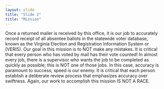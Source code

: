 ```yaml
---
layout: slide
title: "Slide 2"
title: "Mission"
---
```


Once a returned mailer is received by this office, it is our job to accurately record receipt of all absentee ballots in the statewide voter database, known as the Virginia Election and Registration Information System or (VERIS). Our goal in this mission is to NOT make any mistakes. It is critical that every person who has voted by mail has their vote counted! In almost every job, there is a supervisor who wants the job to be completed as quickly as possible; this is NOT one of those jobs. In this case, accuracy is paramount to success; speed is our enemy. It is critical that each person establish a deliberate review process that emphasizes accuracy over swiftness. Again, our work to accomplish this mission IS NOT A RACE.
